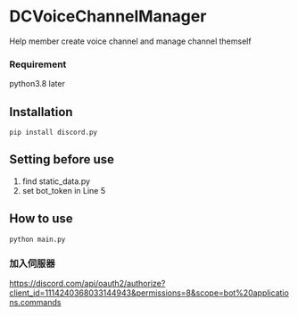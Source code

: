# DCVoiceChannelManager

Help member create voice channel and manage channel themself

### Requirement
python3.8 later

## Installation

```shell
pip install discord.py
```

## Setting before use
1. find static_data.py 
2. set bot_token in Line 5



## How to use
```shell
python main.py
```

### 加入伺服器
https://discord.com/api/oauth2/authorize?client_id=1114240368033144943&permissions=8&scope=bot%20applications.commands